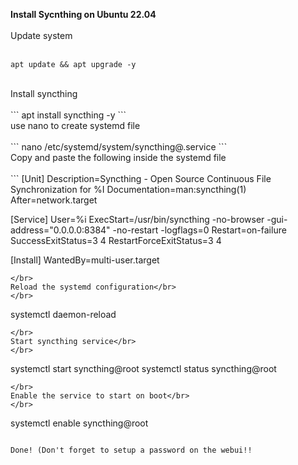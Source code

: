<b>Install Sycnthing on Ubuntu 22.04</b></br>
</br>
Update system</br>
</br>
```
apt update && apt upgrade -y
```
</br>
Install syncthing</br>
</br>
```
apt install syncthing -y
```
</br>
use nano to create systemd file</br>
</br>
```
nano /etc/systemd/system/syncthing@.service
```
</br>
Copy and paste the following inside the systemd file</br>
</br>
```
[Unit]
Description=Syncthing - Open Source Continuous File Synchronization for %I
Documentation=man:syncthing(1)
After=network.target

[Service]
User=%i
ExecStart=/usr/bin/syncthing -no-browser -gui-address="0.0.0.0:8384" -no-restart -logflags=0
Restart=on-failure
SuccessExitStatus=3 4
RestartForceExitStatus=3 4

[Install]
WantedBy=multi-user.target
```
</br>
Reload the systemd configuration</br>
</br>
```
systemctl daemon-reload
```
</br>
Start syncthing service</br>
</br>
```
systemctl start syncthing@root
systemctl status syncthing@root
```
</br>
Enable the service to start on boot</br>
</br>
```
systemctl enable syncthing@root
```

Done! (Don't forget to setup a password on the webui!!

